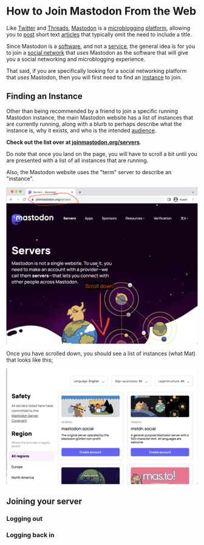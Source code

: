 # How to Join Mastodon From the Web

Like [Twitter](https://en.wikipedia.org/wiki/Twitter) and [Threads](https://en.wikipedia.org/wiki/Threads_(social_network)), [Mastodon](https://joinmastodon.org/) is a [microblogging](/docs/glossary/microblogging) [platform](/docs/glossary/platform), allowing you to [post](/docs/glossary/post) short text [articles](/docs/glossary/article) that typically omit the need to include a title.

Since Mastodon is a [software](/docs/glossary/software), and not a [service](/docs/glossary/service), the general idea is for you to join a [social network](/docs/glossary/social-network.md) that *uses* Mastodon as the software that will give you a social networking and microblogging experience.

That said, if you are specifically looking for a social networking platform that *uses* Mastodon, then you will first need to find an [instance](/docs/glossary/instance) to join.

## Finding an Instance

Other than being recommended by a friend to join a specific running Mastodon instance, the main Mastodon website has a list of instances that are currently running, along with a blurb to perhaps describe what the instance is, why it exists, and who is the intended [audience](/docs/glossary/audience).

**Check out the list over at [joinmastodon.org/servers](https://joinmastodon.org/servers)**.

Do note that once you land on the page, you will have to scroll a bit until you are presented with a list of all instances that are running.

Also, the Mastodon website uses the "term" server to describe an "instance".

![The Mastodon's website's server list page. You have to scroll down to actually see the list](joinmastodon.png)

Once you have scrolled down, you should see a list of instances (what Mat) that looks like this;

![The list of servers](serverslist.png)

## Joining your server

### Logging out

### Logging back in